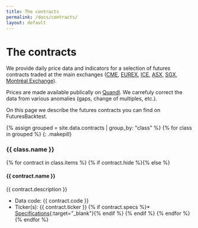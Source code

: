 ```yaml
---
title: The contracts
permalink: /docs/contracts/
layout: default
---
```

# The contracts
  
We provide daily price data and indicators for a selection of futures contracts traded at the main exchanges ([CME](http://www.cmegroup.com/), [EUREX](http://www.eurexchange.com/exchange-en/), [ICE](https://www.theice.com/index), [ASX](https://www.asx.com.au/), [SGX](http://sgx.com), [Montréal Exchange](https://www.m-x.ca/)).
  
Prices are made available publically on [Quandl](https://www.quandl.com/). We carrefuly correct the data from various anomalies (gaps, change of multiples, etc.).
  
On this page we describe the futures contracts you can find on FuturesBacktest.
  
{% assign grouped = site.data.contracts | group_by: "class" %}
{% for class in grouped %}
{: .makepill}
### {{ class.name }}
{% for contract in class.items %}
{% if contract.hide %}{% else %}
#### {{ contract.name }}
{{ contract.description }}
* Data code: {{ contract.code }}
* Ticker(s): {{ contract.ticker }}
{% if contract.specs %}* [Specifications]({{contract.specs}}){:target="_blank"}{% endif %}
{% endif %}
{% endfor %}
{% endfor %}
